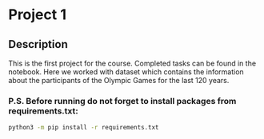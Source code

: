 # Project 1

## Description

This is the first project for the course. Completed tasks can be found in the notebook. Here we worked with dataset which contains the information about the participants of the Olympic Games for the last 120 years. 

### P.S. Before running do not forget to install packages from requirements.txt:

```bash
python3 -m pip install -r requirements.txt
```
